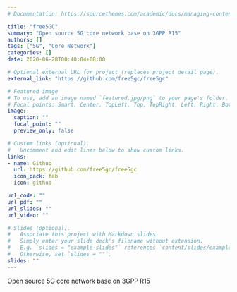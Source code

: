 ```yaml
---
# Documentation: https://sourcethemes.com/academic/docs/managing-content/

title: "free5GC"
summary: "Open source 5G core network base on 3GPP R15"
authors: []
tags: ["5G", "Core Network"]
categories: []
date: 2020-06-28T00:40:04+08:00

# Optional external URL for project (replaces project detail page).
external_link: "https://github.com/free5gc/free5gc"

# Featured image
# To use, add an image named `featured.jpg/png` to your page's folder.
# Focal points: Smart, Center, TopLeft, Top, TopRight, Left, Right, BottomLeft, Bottom, BottomRight.
image:
  caption: ""
  focal_point: ""
  preview_only: false

# Custom links (optional).
#   Uncomment and edit lines below to show custom links.
links:
- name: Github
  url: https://github.com/free5gc/free5gc
  icon_pack: fab
  icon: github

url_code: ""
url_pdf: ""
url_slides: ""
url_video: ""

# Slides (optional).
#   Associate this project with Markdown slides.
#   Simply enter your slide deck's filename without extension.
#   E.g. `slides = "example-slides"` references `content/slides/example-slides.md`.
#   Otherwise, set `slides = ""`.
slides: ""
---
```


Open source 5G core network base on 3GPP R15
